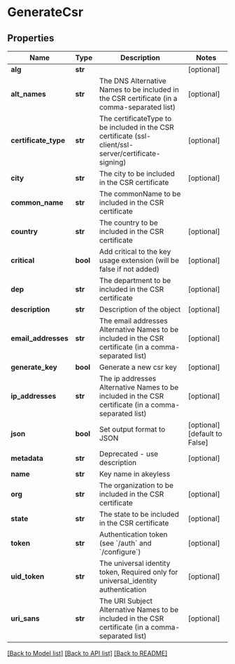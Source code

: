# GenerateCsr

## Properties
Name | Type | Description | Notes
------------ | ------------- | ------------- | -------------
**alg** | **str** |  | [optional] 
**alt_names** | **str** | The DNS Alternative Names to be included in the CSR certificate (in a comma-separated list) | [optional] 
**certificate_type** | **str** | The certificateType to be included in the CSR certificate (ssl-client/ssl-server/certificate-signing) | [optional] 
**city** | **str** | The city to be included in the CSR certificate | [optional] 
**common_name** | **str** | The commonName to be included in the CSR certificate | 
**country** | **str** | The country to be included in the CSR certificate | [optional] 
**critical** | **bool** | Add critical to the key usage extension (will be false if not added) | [optional] 
**dep** | **str** | The department to be included in the CSR certificate | [optional] 
**description** | **str** | Description of the object | [optional] 
**email_addresses** | **str** | The email addresses Alternative Names to be included in the CSR certificate (in a comma-separated list) | [optional] 
**generate_key** | **bool** | Generate a new csr key | [optional] 
**ip_addresses** | **str** | The ip addresses Alternative Names to be included in the CSR certificate (in a comma-separated list) | [optional] 
**json** | **bool** | Set output format to JSON | [optional] [default to False]
**metadata** | **str** | Deprecated - use description | [optional] 
**name** | **str** | Key name in akeyless | 
**org** | **str** | The organization to be included in the CSR certificate | [optional] 
**state** | **str** | The state to be included in the CSR certificate | [optional] 
**token** | **str** | Authentication token (see &#x60;/auth&#x60; and &#x60;/configure&#x60;) | [optional] 
**uid_token** | **str** | The universal identity token, Required only for universal_identity authentication | [optional] 
**uri_sans** | **str** | The URI Subject Alternative Names to be included in the CSR certificate (in a comma-separated list) | [optional] 

[[Back to Model list]](../README.md#documentation-for-models) [[Back to API list]](../README.md#documentation-for-api-endpoints) [[Back to README]](../README.md)


